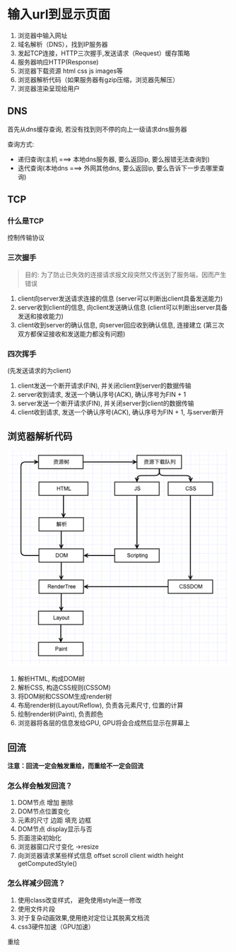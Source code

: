 # 输入url到显示页面
1. 浏览器中输入网址
2. 域名解析（DNS），找到IP服务器
3. 发起TCP连接，HTTP三次握手,发送请求（Request）缓存策略
4. 服务器响应HTTP(Response) 
5. 浏览器下载资源 html css js images等
6. 浏览器解析代码（如果服务器有gzip压缩，浏览器先解压）
7. 浏览器渲染呈现给用户


## DNS
首先从dns缓存查询, 若没有找到则不停的向上一级请求dns服务器

查询方式:
* 递归查询(主机 ===> 本地dns服务器, 要么返回ip, 要么报错无法查询到)
* 迭代查询(本地dns ===> 外网其他dns, 要么返回ip, 要么告诉下一步去哪里查询)

## TCP

### 什么是TCP
控制传输协议

### 三次握手
> 目的: 为了防止已失效的连接请求报文段突然又传送到了服务端，因而产生错误 
 
1. client向server发送请求连接的信息 (server可以判断出client具备发送能力)
2. server收到client的信息, 向client发送确认信息 (client可以判断出server具备发送和接收能力)
3. client收到server的确认信息, 向server回应收到确认信息, 连接建立 (第三次 双方都保证接收和发送能力都没有问题)

### 四次挥手
(先发送请求的为client)
1. client发送一个断开请求(FIN), 并关闭client到server的数据传输
2. server收到请求, 发送一个确认序号(ACK), 确认序号为FIN + 1
3. server发送一个断开请求(FIN), 并关闭server到client的数据传输
4. client收到请求, 发送一个确认序号(ACK), 确认序号为FIN + 1, 与server断开


## 浏览器解析代码
![](./图片/渲染过程.jpg)
1. 解析HTML, 构成DOM树
2. 解析CSS, 构造CSS规则(CSSOM)
3. 将DOM树和CSSOM生成render树
4. 布局render树(Layout/Reflow), 负责各元素尺寸, 位置的计算
5. 绘制render树(Paint), 负责颜色
6. 浏览器将各层的信息发给GPU, GPU将会合成然后显示在屏幕上



## 回流
**注意：回流一定会触发重绘，而重绘不一定会回流**

### 怎么样会触发回流？
1. DOM节点 增加 删除
2. DOM节点位置变化
3. 元素的尺寸 边距 填充 边框
4. DOM节点 display显示与否
5. 页面渲染初始化
6. 浏览器窗口尺寸变化 ->resize
7. 向浏览器请求某些样式信息 offset scroll client width height getComputedStyle()

### 怎么样减少回流？
1. 使用class改变样式， 避免使用style逐一修改
2. 使用文件片段
3. 对于复杂动画效果,使用绝对定位让其脱离文档流
4. css3硬件加速（GPU加速）

重绘